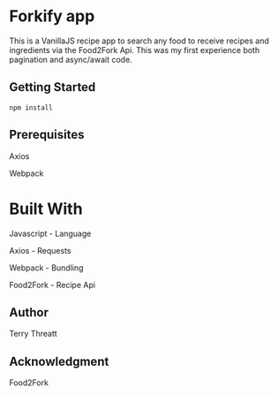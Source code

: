 # Forkify app

This is a VanillaJS recipe app to search any food to receive recipes and ingredients via the Food2Fork Api. This was my first experience both pagination and async/await code. 

## Getting Started

```npm install```

## Prerequisites

Axios

Webpack 


# Built With

Javascript - Language

Axios - Requests

Webpack - Bundling 

Food2Fork - Recipe Api


## Author

Terry Threatt

## Acknowledgment

Food2Fork
